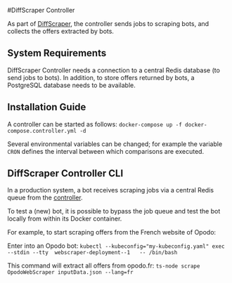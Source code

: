 #DiffScraper Controller

As part of  [DiffScraper](https://github.com/godfriedmeesters/diffscraper "DiffScraper"), the controller sends jobs to scraping bots, and collects the offers extracted by bots.

## System Requirements

DiffScraper Controller needs a connection to a central Redis database (to send jobs to bots).  In addition, to store offers returned by bots, a PostgreSQL database needs to be available. 

## Installation Guide

A controller can be started as follows:
`docker-compose up -f docker-compose.controller.yml -d`

Several environmental variables can be changed; for example the variable `CRON` defines the interval between which comparisons are executed.  


## DiffScraper Controller CLI

In a production system, a bot receives scraping jobs via a central Redis queue from the [controller](https://github.com/godfriedmeesters/controller "controller").  

To test a (new) bot, it is possible to bypass the job queue and test the bot locally from within its Docker container.

For example, to start scraping offers from the French website of Opodo:

Enter  into an Opodo bot:
`kubectl --kubeconfig="my-kubeconfig.yaml" exec --stdin --tty  webscraper-deployment--1   -- /bin/bash`

This command will extract all offers from opodo.fr:
`ts-node scrape OpodoWebScraper inputData.json --lang=fr`
